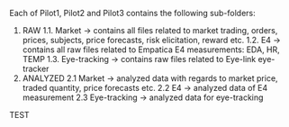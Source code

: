 Each of Pilot1, Pilot2 and Pilot3 contains the following sub-folders:
1. RAW
   1.1. Market -> contains all files related to market trading, orders, prices, subjects, price forecasts, risk elicitation, reward etc.
   1.2. E4 -> contains all raw files related to Empatica E4 measurements: EDA, HR, TEMP
   1.3. Eye-tracking -> contains raw files related to Eye-link eye-tracker
2. ANALYZED
   2.1 Market -> analyzed data with regards to market price, traded quantity, price forecasts etc.
   2.2 E4 -> analyzed data of E4 measurement
   2.3 Eye-tracking -> analyzed data for eye-tracking


TEST